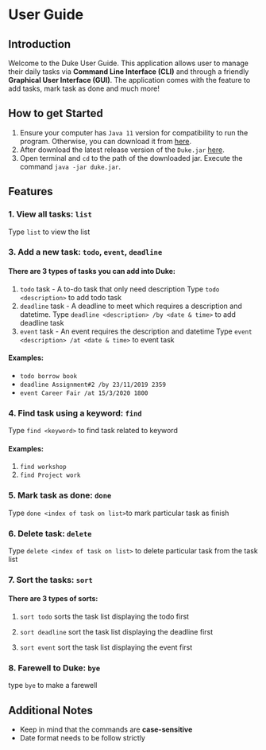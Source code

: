 # User Guide

## Introduction
Welcome to the Duke User Guide. This application allows user to manage their daily tasks via 
**Command Line Interface (CLI)** and through a friendly **Graphical User Interface (GUI)**. 
The application comes with the feature to add tasks, mark task as done and much more!

## How to get Started
1. Ensure your computer has `Java 11` version for compatibility to run the program. Otherwise, you can download it from
 [here](https://www.oracle.com/technetwork/java/javase/downloads/jdk11-downloads-5066655.html).
1. After download the latest release version of the `Duke.jar` [here](https://github.com/ArgVampir/duke/releases).
1. Open terminal and `cd` to the path of the downloaded jar. Execute the command `java -jar duke.jar`.

## Features

  ### 1. View all tasks: **`list`**
  Type `list` to view the list
  
  ### 3. Add a new task: **`todo`**, **`event`**, **`deadline`**
  
  #### There are 3 types of tasks you can add into Duke:
  1. `todo` task - A to-do task that only need description
      Type `todo <description>` to add todo task
  2. `deadline` task - A deadline to meet which requires a description and datetime.
      Type `deadline <description> /by <date & time>` to add deadline task
  3. `event` task - An event requires the description and datetime
      Type `event <description> /at <date & time>` to event task
      
  #### Examples:
  - `todo borrow book`
  - `deadline Assignment#2 /by 23/11/2019 2359`
  - `event Career Fair /at 15/3/2020 1800`
  
  ### 4. Find task using a keyword: **`find`**
  Type `find <keyword>` to find task related to keyword
  
  #### Examples:
  1. `find workshop`
  2. `find Project work`
  
  ### 5. Mark task as done: **`done`**
  Type `done <index of task on list>`to mark particular task as finish
  
  ### 6. Delete task: **`delete`**
  Type `delete <index of task on list>` to delete particular task from the task list
  
  ### 7. Sort the tasks: **`sort`**
  
  #### There are 3 types of sorts:
  1. `sort todo` sorts the task list displaying the todo first

  2. `sort deadline` sort the task list displaying the deadline first
  
  3. `sort event` sort the task list displaying the event first
      
  ### 8. Farewell to Duke: **`bye`**
  type `bye` to make a farewell
  
  ## Additional Notes
  
  - Keep in mind that the commands are  **case-sensitive** 
  - Date format needs to be follow strictly
  